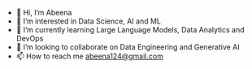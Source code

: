 - 👋 Hi, I’m Abeena 
- 👀 I’m interested in Data Science, AI and ML
- 🌱 I’m currently learning Large Language Models, Data Analytics and DevOps
- 💞️ I’m looking to collaborate on Data Engineering and Generative AI
- 📫 How to reach me abeena124@gmail.com

<!---
abeenamohammad/abeenamohammad is a ✨ special ✨ repository because its `README.md` (this file) appears on your GitHub profile.
You can click the Preview link to take a look at your changes.
--->
